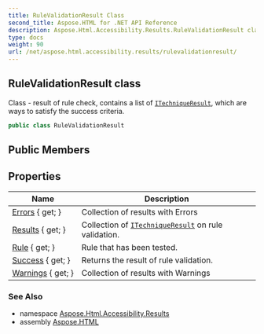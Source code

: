 ```yaml
---
title: RuleValidationResult Class
second_title: Aspose.HTML for .NET API Reference
description: Aspose.Html.Accessibility.Results.RuleValidationResult class. Class - result of rule check contains a list of ITechniqueResult which are ways to satisfy the success criteria
type: docs
weight: 90
url: /net/aspose.html.accessibility.results/rulevalidationresult/
---
```

## RuleValidationResult class

Class - result of rule check, contains a list of [`ITechniqueResult`](../../aspose.html.accessibility/itechniqueresult/), which are ways to satisfy the success criteria.

```csharp
public class RuleValidationResult
```

## Public Members
## Properties

| Name | Description |
| --- | --- |
| [Errors](../../aspose.html.accessibility.results/rulevalidationresult/errors/) { get; } | Collection of results with Errors |
| [Results](../../aspose.html.accessibility.results/rulevalidationresult/results/) { get; } | Collection of [`ITechniqueResult`](../../aspose.html.accessibility/itechniqueresult/) on rule validation. |
| [Rule](../../aspose.html.accessibility.results/rulevalidationresult/rule/) { get; } | Rule that has been tested. |
| [Success](../../aspose.html.accessibility.results/rulevalidationresult/success/) { get; } | Returns the result of rule validation. |
| [Warnings](../../aspose.html.accessibility.results/rulevalidationresult/warnings/) { get; } | Collection of results with Warnings |

### See Also

* namespace [Aspose.Html.Accessibility.Results](../../aspose.html.accessibility.results/)
* assembly [Aspose.HTML](../../)
